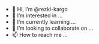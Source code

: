 - 👋 Hi, I’m @rezki-kargo
- 👀 I’m interested in ...
- 🌱 I’m currently learning ...
- 💞️ I’m looking to collaborate on ...
- 📫 How to reach me ...

<!---
rezki-kargo/rezki-kargo is a ✨ special ✨ repository because its `README.md` (this file) appears on your GitHub profile.
You can click the Preview link to take a look at your changes.
--->
